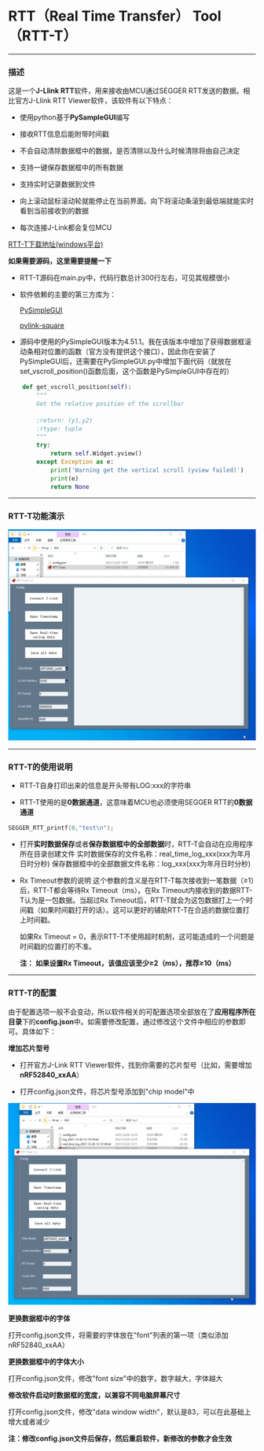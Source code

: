 # RTT（Real Time Transfer） Tool（RTT-T）
---
### 描述
这是一个**J-Llink RTT**软件，用来接收由MCU通过SEGGER RTT发送的数据。相比官方J-Llink RTT Viewer软件，该软件有以下特点：
* 使用python基于**PySampleGUI**编写

* 接收RTT信息后能附带时间戳
* 不会自动清除数据框中的数据，是否清除以及什么时候清除将由自己决定
* 支持一键保存数据框中的所有数据
* 支持实时记录数据到文件
* 向上滚动鼠标滚动轮就能停止在当前界面。向下将滚动条滚到最低端就能实时看到当前接收到的数据
* 每次连接J-Link都会复位MCU

[RTT-T下载地址(windows平台)](https://github.com/liuhao1946/RTT-T)

**如果需要源码，这里需要提醒一下**

* RTT-T源码在main.py中，代码行数总计300行左右，可见其规模很小

* 软件依赖的主要的第三方库为：

  [PySimpleGUI](https://github.com/PySimpleGUI/PySimpleGUI)
  
  [pylink-square](https://github.com/square/pylink)
  
* 源码中使用的PySimpleGUI版本为4.51.1。我在该版本中增加了获得数据框滚动条相对位置的函数（官方没有提供这个接口），因此你在安装了PySimpleGUI后，还需要在PySimpleGUI.py中增加下面代码（就放在set_vscroll_position()函数后面，这个函数是PySimpleGUI中存在的）
```python
    def get_vscroll_position(self):
        """
        Get the relative position of the scrollbar

        :return: (y1,y2)
        :rtype: tuple
        """
        try:
            return self.Widget.yview()
        except Exception as e:
            print('Warning get the vertical scroll (yview failed)')
            print(e)
            return None
```

---
### RTT-T功能演示

![](https://github.com/liuhao1946/RTT-T-Project/blob/master/image/1.gif)

---
### RTT-T的使用说明
* RTT-T自身打印出来的信息是开头带有LOG:xxx的字符串

* RTT-T使用的是**0数据通道**，这意味着MCU也必须使用SEGGER RTT的**0数据通道**

```c
SEGGER_RTT_printf(0,"test\n");
```

* 打开**实时数据保存**或者**保存数据框中的全部数据**时，RTT-T会自动在应用程序所在目录创建文件
  实时数据保存的文件名称：real_time_log_xxx(xxx为年月日时分秒)
  保存数据框中的全部数据文件名称：log_xxx(xxx为年月日时分秒)

* Rx Timeout参数的说明
  这个参数的含义是在RTT-T每次接收到一笔数据（≥1）后，RTT-T都会等待Rx Timeout（ms）。在Rx Timeout内接收到的数据RTT-T认为是一包数据。当超过Rx Timeout后，RTT-T就会为这包数据打上一个时间戳（如果时间戳打开的话）。这可以更好的辅助RTT-T在合适的数据位置打上时间戳。
  
  如果Rx Timeout = 0，表示RTT-T不使用超时机制，这可能造成的一个问题是时间戳的位置打的不准。
  
  **注：**
  **如果设置Rx Timeout，该值应该至少≥2（ms），推荐≥10（ms）**

---

### RTT-T的配置

由于配置选项一般不会变动，所以软件相关的可配置选项全部放在了**应用程序所在目录**下的**config.json**中。如需要修改配置，通过修改这个文件中相应的参数即可。具体如下：

**增加芯片型号**
* 打开官方J-Link RTT Viewer软件，找到你需要的芯片型号（比如，需要增加**nRF52840_xxAA**）

* 打开config.json文件，将芯片型号添加到"chip model"中

![](https://github.com/liuhao1946/RTT-T-Project/blob/master/image/2.gif)

**更换数据框中的字体**

打开config.json文件，将需要的字体放在"font"列表的第一项（类似添加nRF52840_xxAA）

**更换数据框中的字体大小**

打开config.json文件，修改"font size"中的数字，数字越大，字体越大

**修改软件启动时数据框的宽度，以兼容不同电脑屏幕尺寸**

打开config.json文件，修改"data window width"，默认是83，可以在此基础上增大或者减少

**注：修改config.json文件后保存，然后重启软件，新修改的参数才会生效**




